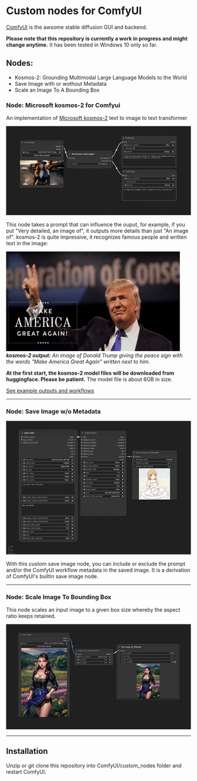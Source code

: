 # Custom nodes for ComfyUI

[ComfyUI](https://github.com/comfyanonymous/ComfyUI) is the awsome stable diffusion GUI and backend.

**Please note that this repository is currently a work in progress and might change anytime.** It has been tested in Windows 10 only so far.

## Nodes:
- Kosmos-2: Grounding Multimodal Large Language Models to the World 
- Save Image with or wothout Metadata
- Scale an Image To A Bounding Box

### Node: Microsoft kosmos-2 for Comfyui

An implementation of [Microsoft kosmos-2](https://huggingface.co/microsoft/kosmos-2-patch14-224) text to image to text transformer

![](img/ComfyUI_00001_.png)

This node takes a prompt that can influence the ouput, for example, if you put "Very detailed, an image of", it outputs more details than just "An image of". kosmos-2 is quite impressive, it recognizes famous people and written text in the image:

![Alt text](img/th-406341032.jpg) \
_**kosmos-2 output:** An image of Donald Trump giving the peace sign with the words "Make America Great Again" written next to him._

**At the first start, the kosmos-2 model files will be downloaded from huggingface. Please be patient.** The model file is about 6GB in size.

[See example outputs and workflows](examples/examples.md)

----

### Node: Save Image w/o Metadata

![](img/workflow.png)

With this custom save image node, you can include or exclude the prompt and/or the ComfyUI workflow metadata in the saved image. It is a derivation of ComfyUI's builtin save image node.

---

### Node: Scale Image To Bounding Box

This node scales an input image to a given box size whereby the aspect ratio keeps retained.

![Alt text](img/bounding_box.png)

---

## Installation

Unzip or git clone this repository into ComfyUI/custom_nodes folder and restart ComfyUI.
